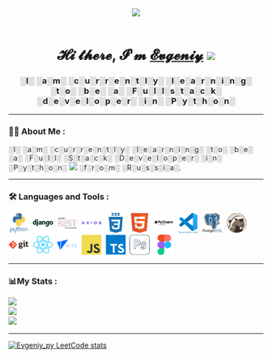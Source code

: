 
<div id="header" align="center">
  <img src="https://media.giphy.com/media/v1.Y2lkPTc5MGI3NjExZjlhZDQyMGU5YjY2MjU1MTVmYjM3OTRjMzI2MDRkNWU3NjcyZGFmOSZjdD1n/qgQUggAC3Pfv687qPC/giphy.gif" width="300"/>
</div>

<div id="badges" align="center">
  <img src="https://komarev.com/ghpvc/?username=AntistesEM&style=flat-square&color=blue" alt=""/>
</div>

<h1 align="center">𝓗𝓲 𝓽𝓱𝓮𝓻𝓮, 𝓘'𝓶 <a href="#" target="_blank">𝓔𝓿𝓰𝓮𝓷𝓲𝔂</a>
<img src="https://github.com/blackcater/blackcater/raw/main/images/Hi.gif" height="32"/></h1>
<h3 align="center">░I░ ░a░m░ ░c░u░r░r░e░n░t░l░y░ ░l░e░a░r░n░i░n░g░ ░t░o░ ░b░e░ ░a░ ░F░u░l░l░s░t░a░c░k░ ░d░e░v░e░l░o░p░e░r░ ░i░n░ ░P░y░t░h░o░n░</h3>

---

### :man_technologist: About Me :
░I░ ░a░m░ ░c░u░r░r░e░n░t░l░y░ ░l░e░a░r░n░i░n░g░ ░t░o░ ░b░e░ ░a░ ░F░u░l░l░ ░S░t░a░c░k░ ░D░e░v░e░l░o░p░e░r░ ░i░n░ ░P░y░t░h░o░n░ <img src="https://media.giphy.com/media/WUlplcMpOCEmTGBtBW/giphy.gif" width="30"> ░f░r░o░m░ ░R░u░s░s░i░a░.

---

### :hammer_and_wrench: Languages and Tools :
<div>
  <img src="https://github.com/devicons/devicon/blob/master/icons/python/python-original-wordmark.svg"  title="Python" alt="Python" width="40" height="40"/>&nbsp;
  <img src="https://github.com/devicons/devicon/blob/master/icons/django/django-plain-wordmark.svg"  title="Django" alt="Django" width="40" height="40"/>&nbsp;
  <img src="https://github.com/devicons/devicon/blob/master/icons/djangorest/djangorest-original.svg"  title="DjangoRestFramework" alt="DjangoRestFramework" width="40" height="40"/>&nbsp;
  <img src="https://github.com/devicons/devicon/blob/master/icons/axios/axios-plain-wordmark.svg"  title="Axios" alt="Axios" width="40" height="40"/>&nbsp;
  <img src="https://github.com/devicons/devicon/blob/master/icons/css3/css3-plain-wordmark.svg"  title="CSS3" alt="CSS" width="40" height="40"/>&nbsp;
  <img src="https://github.com/devicons/devicon/blob/master/icons/html5/html5-original.svg" title="HTML5" alt="HTML" width="40" height="40"/>&nbsp;  
  <img src="https://github.com/devicons/devicon/blob/master/icons/pycharm/pycharm-original-wordmark.svg" title="PyCharm" alt="PyCharm" width="40" height="40"/>&nbsp;   
  <img src="https://github.com/devicons/devicon/blob/master/icons/vscode/vscode-original-wordmark.svg" title="VisualStudioCode" alt="VisualStudioCode" width="40" height="40"/>&nbsp; 
  <img src="https://github.com/devicons/devicon/blob/master/icons/postgresql/postgresql-original-wordmark.svg" title="PostgreSQL" alt="PostgreSQL" width="40" height="40"/>&nbsp;   
  <img src="https://github.com/devicons/devicon/blob/master/icons/dbeaver/dbeaver-original.svg" title="DBeaver" alt="DBeaver" width="40" height="40"/>&nbsp;  
  <img src="https://github.com/devicons/devicon/blob/master/icons/git/git-original-wordmark.svg" title="Git" **alt="Git" width="40" height="40"/>&nbsp;    
  <img src="https://github.com/devicons/devicon/blob/master/icons/react/react-original.svg" title="React" alt="React" width="40" height="40"/>&nbsp;    
  <img src="https://github.com/devicons/devicon/blob/master/icons/vite/vite-original-wordmark.svg" title="Vite" alt="Vite" width="40" height="40"/>&nbsp;    
  <img src="https://github.com/devicons/devicon/blob/master/icons/javascript/javascript-original.svg" title="JavaScript" alt="JavaScript" width="40" height="40"/>&nbsp;    
  <img src="https://github.com/devicons/devicon/blob/master/icons/typescript/typescript-original.svg" title="TypeScript" alt="TypeScript" width="40" height="40"/>&nbsp;  
  <img src="https://github.com/devicons/devicon/blob/master/icons/photoshop/photoshop-line.svg" title="Photoshop" alt="Photoshop" width="40" height="40"/>&nbsp;  
  <img src="https://github.com/devicons/devicon/blob/master/icons/figma/figma-original.svg" title="Figma" alt="Figma" width="40" height="40"/>
</div>

---

### 📊My Stats :

![](https://github-readme-stats.vercel.app/api?username=AntistesEM&theme=buefy&hide_border=false&include_all_commits=false&count_private=false)<br/>
![](https://github-readme-streak-stats.herokuapp.com/?user=AntistesEM&theme=buefy&hide_border=false)<br/>
![](https://github-readme-stats.vercel.app/api/top-langs/?username=AntistesEM&theme=buefy&hide_border=false&include_all_commits=false&count_private=false&layout=compact)

---

[![Evgeniy_py LeetCode stats](https://leetcode-stats-six.vercel.app/api?username=Evgeniy_py)](https://github.com/KnlnKS/leetcode-stats)
